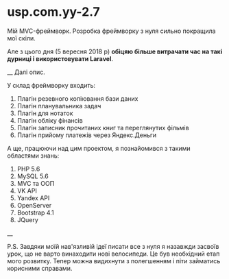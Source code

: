 # usp.com.yy-2.7

Мій MVC-фреймворк. Розробка фреймворку з нуля сильно покращила мої скіли. 

Але з цього дня (5 вересня 2018 р) <b>обіцяю більше витрачати час на такі дурниці і використовувати Laravel</b>.

__
Далі опис.

У склад фреймворку входить:
1) Плагін резевного копіювання бази даних
2) Плагін планувальника задач
3) Плагін для нотаток
4) Плагін обліку фінансів
5) Плагін записник прочитаних книг та переглянутих фільмів
6) Плагін прийому платежів через Яндекс.Деньги

А ще, працюючи над цим проектом, я познайомився з такими областями знань:
1) PHP 5.6
2) MySQL 5.6
3) MVC та ООП
4) VK API
5) Yandex API
6) OpenServer
7) Bootstrap 4.1
8) JQuery

__

P.S. Завдяки моїй нав'язливій ідеї писати все з нуля я назавжди засвоїв урок, що не варто винаходити нові велосипеди. Це був необхідний етап мого розвитку. Тепер можна видихнути з полегшенням і піти займатись корисними справами.
